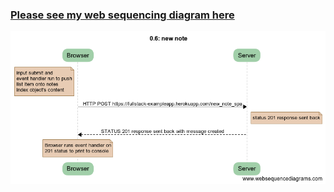 

### [Please see my web sequencing diagram here](https://www.websequencediagrams.com/#open=522673) ###

![](./0.6-diagram-2019-07-13.png)